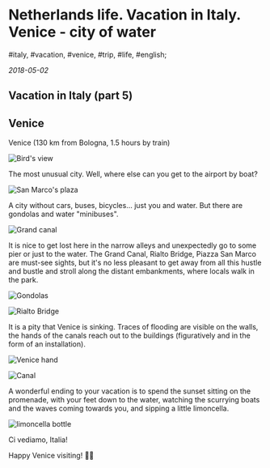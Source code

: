 # Netherlands life. Vacation in Italy. Venice - city of water

#italy, #vacation, #venice, #trip, #life, #english;

_2018-05-02_

## Vacation in Italy (part 5)

## Venice

Venice (130 km from Bologna, 1.5 hours by train)

![Bird's view](/images/netherlands-life-vacation-in-italy-venice-city-of-water/1.jpeg "Bird's view")

The most unusual city. Well, where else can you get to the airport by boat?

![San Marco's plaza](/images/netherlands-life-vacation-in-italy-venice-city-of-water/2.jpeg "San Marco's plaza")

A city without cars, buses, bicycles... just you and water. But there are gondolas and water "minibuses". 

![Grand canal](/images/netherlands-life-vacation-in-italy-venice-city-of-water/4.jpeg "Grand canal")

It is nice to get lost here in the narrow alleys and unexpectedly go to some pier or just to the water.
The Grand Canal, Rialto Bridge, Piazza San Marco are must-see sights, but it's no less pleasant to get away from all this hustle and bustle and stroll along the distant embankments, where locals walk in the park.

![Gondolas](/images/netherlands-life-vacation-in-italy-venice-city-of-water/5.jpeg "Gondolas")

![Rialto Bridge](/images/netherlands-life-vacation-in-italy-venice-city-of-water/6.jpeg "Rialto Bridge")

It is a pity that Venice is sinking. Traces of flooding are visible on the walls, the hands of the canals reach out to the buildings (figuratively and in the form of an installation). 

![Venice hand](/images/netherlands-life-vacation-in-italy-venice-city-of-water/3.jpeg "Venice hand")

![Canal](/images/netherlands-life-vacation-in-italy-venice-city-of-water/7.jpeg "Canal")

A wonderful ending to your vacation is to spend the sunset sitting on the promenade, with your feet down to the water, watching the scurrying boats and the waves coming towards you, and sipping a little limoncella.

![limoncella bottle](/images/netherlands-life-vacation-in-italy-venice-city-of-water/8.jpeg "limoncella bottle")

Ci vediamo, Italia!

Happy Venice visiting! ✌🏼
